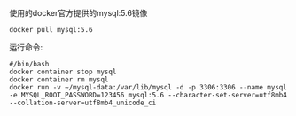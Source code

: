 使用的docker官方提供的mysql:5.6镜像

`docker pull mysql:5.6`

运行命令:
```
#/bin/bash
docker container stop mysql
docker container rm mysql 
docker run -v ~/mysql-data:/var/lib/mysql -d -p 3306:3306 --name mysql -e MYSQL_ROOT_PASSWORD=123456 mysql:5.6 --character-set-server=utf8mb4 --collation-server=utf8mb4_unicode_ci
```